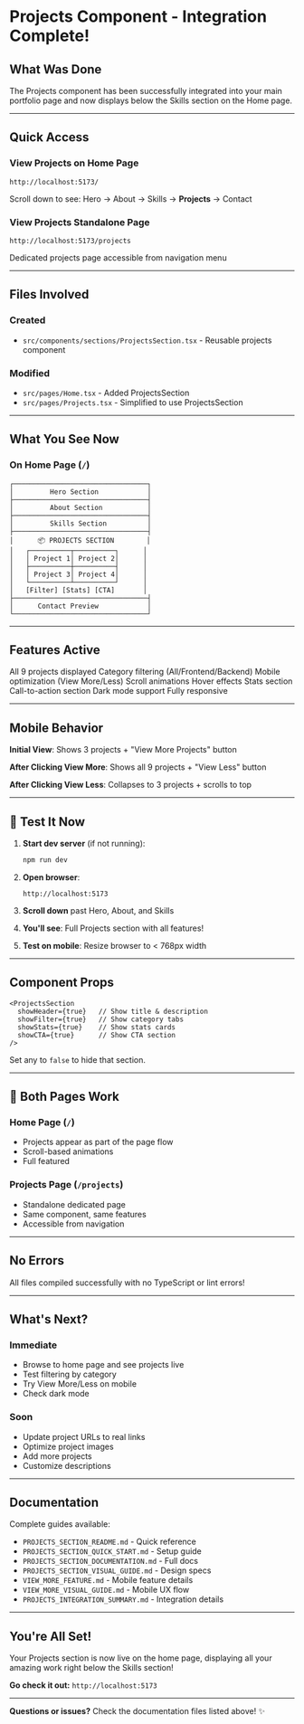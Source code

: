 # Projects Component - Integration Complete!

## What Was Done

The Projects component has been successfully integrated into your main portfolio page and now displays below the Skills section on the Home page.

---

## Quick Access

### View Projects on Home Page
```
http://localhost:5173/
```
Scroll down to see: Hero → About → Skills → **Projects** → Contact

### View Projects Standalone Page
```
http://localhost:5173/projects
```
Dedicated projects page accessible from navigation menu

---

## Files Involved

### Created
- `src/components/sections/ProjectsSection.tsx` - Reusable projects component

### Modified
- `src/pages/Home.tsx` - Added ProjectsSection
- `src/pages/Projects.tsx` - Simplified to use ProjectsSection

---

## What You See Now

### On Home Page (`/`)
```
┌─────────────────────────────────┐
│         Hero Section            │
├─────────────────────────────────┤
│         About Section           │
├─────────────────────────────────┤
│         Skills Section          │
├─────────────────────────────────┤
│      📦 PROJECTS SECTION        │
│   ┌──────────┬──────────┐      │
│   │ Project 1│ Project 2│      │
│   ├──────────┼──────────┤      │
│   │ Project 3│ Project 4│      │
│   └──────────┴──────────┘      │
│   [Filter] [Stats] [CTA]       │
├─────────────────────────────────┤
│      Contact Preview            │
└─────────────────────────────────┘
```

---

## Features Active

All 9 projects displayed
Category filtering (All/Frontend/Backend)
Mobile optimization (View More/Less)
Scroll animations
Hover effects
Stats section
Call-to-action section
Dark mode support
Fully responsive

---

## Mobile Behavior

**Initial View**: Shows 3 projects + "View More Projects" button

**After Clicking View More**: Shows all 9 projects + "View Less" button

**After Clicking View Less**: Collapses to 3 projects + scrolls to top

---

## 🧪 Test It Now

1. **Start dev server** (if not running):
   ```bash
   npm run dev
   ```

2. **Open browser**:
   ```
   http://localhost:5173
   ```

3. **Scroll down** past Hero, About, and Skills

4. **You'll see**: Full Projects section with all features!

5. **Test on mobile**: Resize browser to < 768px width

---

## Component Props

```tsx
<ProjectsSection 
  showHeader={true}   // Show title & description
  showFilter={true}   // Show category tabs
  showStats={true}    // Show stats cards
  showCTA={true}      // Show CTA section
/>
```

Set any to `false` to hide that section.

---

## 🔄 Both Pages Work

### Home Page (`/`)
- Projects appear as part of the page flow
- Scroll-based animations
- Full featured

### Projects Page (`/projects`)
- Standalone dedicated page
- Same component, same features
- Accessible from navigation

---

## No Errors

All files compiled successfully with no TypeScript or lint errors!

---

## What's Next?

### Immediate
- Browse to home page and see projects live
- Test filtering by category
- Try View More/Less on mobile
- Check dark mode

### Soon
- Update project URLs to real links
- Optimize project images
- Add more projects
- Customize descriptions

---

## Documentation

Complete guides available:
- `PROJECTS_SECTION_README.md` - Quick reference
- `PROJECTS_SECTION_QUICK_START.md` - Setup guide
- `PROJECTS_SECTION_DOCUMENTATION.md` - Full docs
- `PROJECTS_SECTION_VISUAL_GUIDE.md` - Design specs
- `VIEW_MORE_FEATURE.md` - Mobile feature details
- `VIEW_MORE_VISUAL_GUIDE.md` - Mobile UX flow
- `PROJECTS_INTEGRATION_SUMMARY.md` - Integration details

---

## You're All Set!

Your Projects section is now live on the home page, displaying all your amazing work right below the Skills section!

**Go check it out:** `http://localhost:5173`

---

**Questions or issues?** Check the documentation files listed above! ✨
